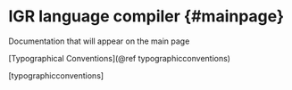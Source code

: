 IGR language compiler                         {#mainpage}
=========================

Documentation that will appear on the main page

[Typographical Conventions](@ref typographicconventions)

[typographicconventions]
